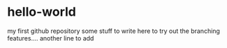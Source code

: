 # hello-world
my first github repository
some stuff to write here to try out the branching features....
another line to add
